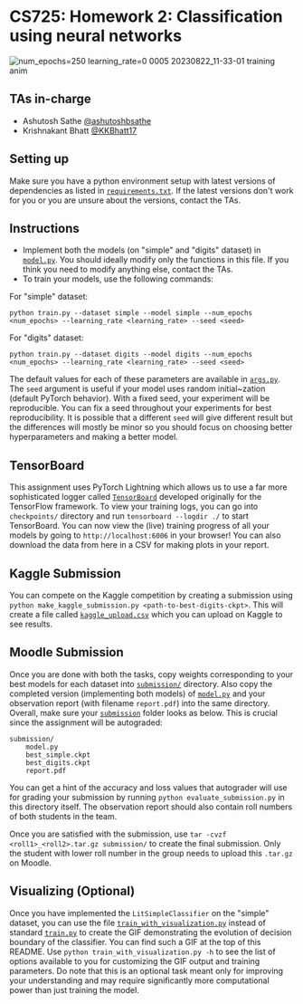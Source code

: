 # CS725: Homework 2: Classification using neural networks

![num_epochs=250 learning_rate=0 0005 20230822_11-33-01 training anim](https://github.com/ashutoshbsathe/cs725-hw/assets/22210756/d562ebfe-9016-48d9-b9f8-3d67384fd27d)

## TAs in-charge
* Ashutosh Sathe [@ashutoshbsathe](https://github.com/ashutoshbsathe)
* Krishnakant Bhatt [@KKBhatt17](https://github.com/KKBhatt17)

## Setting up
Make sure you have a python environment setup with latest versions of dependencies as listed in [`requirements.txt`](requirements.txt). If the latest versions don't work for you or you are unsure about the versions, contact the TAs.

## Instructions
* Implement both the models (on "simple" and "digits" dataset) in [`model.py`](model.py). You should ideally modify only the functions in this file. If you think you need to modify anything else, contact the TAs.
* To train your models, use the following commands:

For "simple" dataset:
```
python train.py --dataset simple --model simple --num_epochs <num_epochs> --learning_rate <learning_rate> --seed <seed>
```

For "digits" dataset:
```
python train.py --dataset digits --model digits --num_epochs <num_epochs> --learning_rate <learning_rate> --seed <seed>
```

The default values for each of these parameters are available in [`args.py`](args.py). The `seed` argument is useful if your model uses random initial~zation (default PyTorch behavior). With a fixed seed, your experiment will be reproducible. You can fix a seed throughout your experiments for best reproducibility. It is possible that a different `seed` will give different result but the differences will mostly be minor so you should focus on choosing better hyperparameters and making a better model.

## TensorBoard
This assignment uses PyTorch Lightning which allows us to use a far more sophisticated logger called [`TensorBoard`](https://www.tensorflow.org/tensorboard) developed originally for the TensorFlow framework. To view your training logs, you can go into `checkpoints/` directory and run `tensorboard --logdir ./` to start TensorBoard. You can now view the (live) training progress of all your models by going to `http://localhost:6006` in your browser! You can also download the data from here in a CSV for making plots in your report.

## Kaggle Submission
You can compete on the Kaggle competition by creating a submission using `python make_kaggle_submission.py <path-to-best-digits-ckpt>`. This will create a file called [`kaggle_upload.csv`](kaggle_upload.csv) which you can upload on Kaggle to see results.

## Moodle Submission
Once you are done with both the tasks, copy weights corresponding to your best models for each dataset into [`submission/`](submission/) directory. Also copy the completed version (implementing both models) of [`model.py`](model.py) and your observation report (with filename `report.pdf`) into the same directory. Overall, make sure your [`submission`](submission/) folder looks as below. This is crucial since the assignment will be autograded:
```
submission/
    model.py
    best_simple.ckpt
    best_digits.ckpt
    report.pdf
```
You can get a hint of the accuracy and loss values that autograder will use for grading your submission by running `python evaluate_submission.py` in this directory itself. The observation report should also contain roll numbers of both students in the team.

Once you are satisfied with the submission, use `tar -cvzf <roll1>_<roll2>.tar.gz submission/` to create the final submission. Only the student with lower roll number in the group needs to upload this `.tar.gz` on Moodle.

## Visualizing (Optional)

Once you have implemented the `LitSimpleClassifier` on the "simple" dataset, you can use the file [`train_with_visualization.py`](train_with_visualization.py) instead of standard [`train.py`](train.py) to create the GIF demonstrating the evolution of decision boundary of the classifier. You can find such a GIF at the top of this README. Use `python train_with_visualization.py -h` to see the list of options available to you for customizing the GIF output and training parameters. Do note that this is an optional task meant only for improving your understanding and may require significantly more computational power than just training the model.
